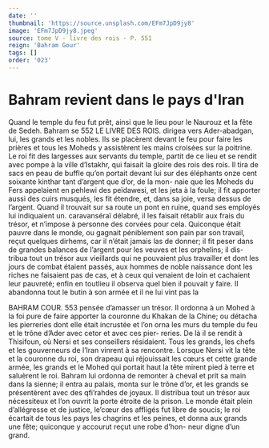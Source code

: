 ```yaml
---
date: ''
thumbnail: 'https://source.unsplash.com/EFm7JpD9jy8'
image: 'EFm7JpD9jy8.jpeg'
source: tome V - livre des rois - P. 551
reign: 'Bahram Gour'
tags: []
order: '023'
---
```


# Bahram revient dans le pays d'Iran

Quand le temple du feu fut prêt, ainsi que le lieu pour le Naurouz et la fête de Sedeh. Bahram se
552 LE LIVRE DES ROIS.
dirigea vers Ader-abadgan, lui, les grands et les nobles. Ils se placèrent devant le feu pour faire les prières et tous les Moheds y assistèrent les mains croisées sur la poitrine. Le roi fit des largesses aux
servants du temple, partit de ce lieu et se rendit avec pompe à la ville d’Istakhr, qui faisait la gloire
des rois des rois. Il tira de sacs en peau de buffle qu’on portait devant lui sur des éléphants onze cent
soixante kinthar tant d’argent que d’or, de la mon-
naie que les Moheds du Fers appelaient en pehlewi des peïdawesi, et les jeta à la foule; il fit apporter aussi des cuirs musqués, les fit étendre, et, dans sa
joie, versa dessus de l’argent. Quand il trouvait sur sa route un pont en ruine, quand ses employés lui indiquaient un. caravanséraï délabré, il les faisait rétablir aux frais du trésor, et n’impose à personne
des corvées pour cela. Quiconque était pauvre dans le monde, ou gagnait péniblement son pain par son travail, reçut quelques dirhems, car il n’était jamais
las de donner; il fit peser dans de grandes balances de l’argent pour les veuves et les orphelins; il dis- tribua tout un trésor aux vieillards qui ne pouvaient plus travailler et dont les jours de combat étaient passés, aux hommes de noble naissance dont les riches ne faisaient pas de cas, et à ceux qui venaient de loin et cachaient leur pauvreté; enfin en toutlieu
il observa quel bien il pouvait y faire. Il abandonna tout le butin à son armée et il ne lui vint pas la

BAHRAM COUR. 553 pensée d’amasser un trésor. Il ordonna à un Mohed à
la foi pure de faire apporter la couronne du Khakan de la Chine; ou détacha les pierreries dont elle était incrustée et l’on orna les murs du temple du
feu et le trône d’Ader avec cetor et avec ces pier- reries.
De là il se rendit à Thisifoun, où Nersi et ses conseillers résidaient. Tous les grands, les chefs et les gouverneurs de l’Iran vinrent à sa rencontre. Lorsque Nersi vit la tête et la couronne du roi, son drapeau qui réjouissait les cœurs et cette grande armée, les grands et le Mohed qui portait haut la tête mirent pied à terre et saluèrent le roi. Bahram
lui ordonna de remonter à cheval et prit sa main dans la sienne; il entra au palais, monta sur le trône d’or, et les grands se présentèrent avec des qfi’rahdes
de joyaux. Il distribua tout un trésor aux nécessiteux
et l’on ouvrit la porte étroite de la prison. Le monde
était plein d’allégresse et de justice, le’cœur des
affligés fut libre de soucis; le roi écartait de tous les pays les chagrins et les peines, et donna aux grands
une fête; quiconque y accourut reçut une robe d’hon- neur digne d’un grand.
